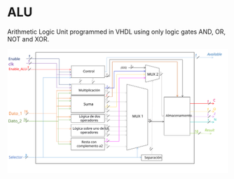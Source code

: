# ALU
Arithmetic Logic Unit programmed in VHDL using only logic gates AND, OR, NOT and XOR.

<img src="./BlockDiagram.svg">
